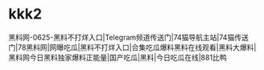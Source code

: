 # kkk2
黑料网-0625-黑料不打烊入口|Telegram频道传送门|74猫导航主站|74猫传送门|78黑料网|网曝吃瓜|黑料不打烊入口|合集吃瓜爆料黑料在线观看|黑料大爆料|黑料网今日黑料独家爆料正能量|国产吃瓜|黑料|今日吃瓜在线|881比鸭
